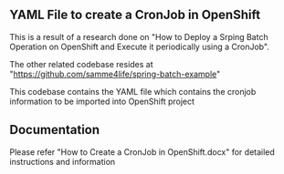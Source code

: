 ## YAML File to create a CronJob in OpenShift
This is a result of a research done on "How to Deploy a Srping Batch Operation on OpenShift and Execute it periodically using a CronJob".

The other related codebase resides at "https://github.com/samme4life/spring-batch-example"

This codebase contains the YAML file which contains the cronjob information to be imported into OpenShift project

## Documentation

Please refer "How to Create a CronJob in OpenShift.docx" for detailed instructions and information
	
